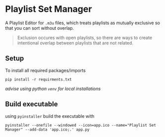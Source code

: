 # Playlist Set Manager

A Playlist Editor for `.m3u` files, which treats playlists as mutually exclusive so that you can sort without overlap.  
> Exclusion occures with open playlists, so there are ways to create intentional overlap between playlists that are not related.

## Setup
To install all required packages/imports
```
pip install -r requirments.txt
```
_advise using python `venv` for local installations_

## Build executable
using `pyinstaller` build the executable with
```
pyinstaller --onefile --windowed --icon=app.ico --name="Playlist Set Manager" --add-data 'app.ico;.' app.py
```
